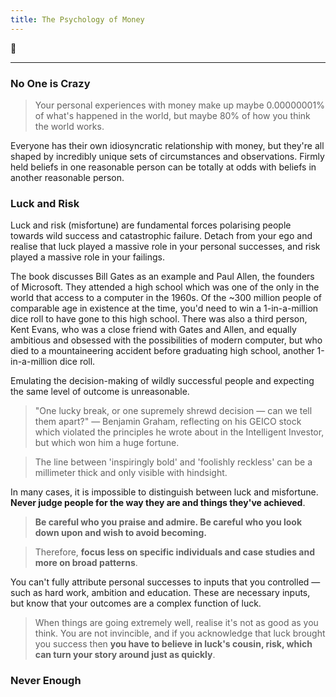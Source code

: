 ```yaml
---
title: The Psychology of Money
---
```


💎 

---

### No One is Crazy
> Your personal experiences with money make up maybe 0.00000001% of what's happened in the world, but maybe 80% of how you think the world works.

Everyone has their own idiosyncratic relationship with money, but they're all shaped by incredibly unique sets of circumstances and observations. Firmly held beliefs in one reasonable person can be totally at odds with beliefs in another reasonable person.

### Luck and Risk
Luck and risk (misfortune) are fundamental forces polarising people towards wild success and catastrophic failure. Detach from your ego and realise that luck played a massive role in your personal successes, and risk played a massive role in your failings. 

The book discusses Bill Gates as an example and Paul Allen, the founders of Microsoft. They attended a high school which was one of the only in the world that access to a computer in the 1960s. Of the ~300 million people of comparable age in existence at the time, you'd need to win a 1-in-a-million dice roll to have gone to this high school. There was also a third person, Kent Evans, who was a close friend with Gates and Allen, and equally ambitious and obsessed with the possibilities of modern computer, but who died to a mountaineering accident before graduating high school, another 1-in-a-million dice roll.

Emulating the decision-making of wildly successful people and expecting the same level of outcome is unreasonable.

> "One lucky break, or one supremely shrewd decision — can we tell them apart?" — Benjamin Graham, reflecting on his GEICO stock which violated the principles he wrote about in the Intelligent Investor, but which won him a huge fortune.

> The line between 'inspiringly bold' and 'foolishly reckless' can be a millimeter thick and only visible with hindsight.

In many cases, it is impossible to distinguish between luck and misfortune. **Never judge people for the way they are and things they've achieved**.

> **Be careful who you praise and admire. Be careful who you look down upon and wish to avoid becoming.**

> Therefore, **focus less on specific individuals and case studies and more on broad patterns**.

You can't fully attribute personal successes to inputs that you controlled — such as hard work, ambition and education. These are necessary inputs, but know that your outcomes are a complex function of luck.
> When things are going extremely well, realise it's not as good as you think. You are not invincible, and if you acknowledge that luck brought you success then **you have to believe in luck's cousin, risk, which can turn your story around just as quickly**.

### Never Enough








